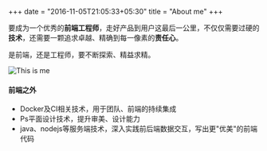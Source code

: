 +++
date = "2016-11-05T21:05:33+05:30"
title = "About me"
+++

要成为一个优秀的**前端工程师**，走好产品到用户这最后一公里，不仅仅需要过硬的**技术**，还需要一颗追求卓越、精确到每一像素的**责任心**。

是前端，还是工程师，要不断探索、精益求精。

![This is me][1]


#### 前端之外

* Docker及CI相关技术，用于团队、前端的持续集成
* Ps平面设计技术，提升审美、设计能力
* java、nodejs等服务端技术，深入实践前后端数据交互，写出更"优美"的前端代码


[1]: /img/about.jpg
